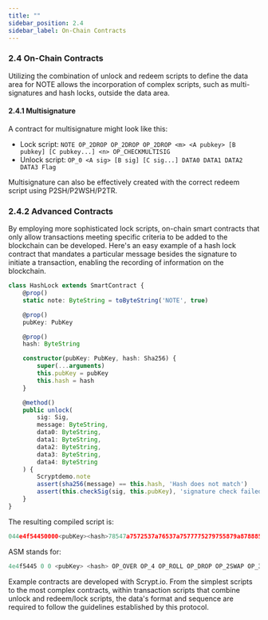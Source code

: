 ```yaml
---
title: ""
sidebar_position: 2.4
sidebar_label: On-Chain Contracts
---
```


### 2.4 On-Chain Contracts

Utilizing the combination of unlock and redeem scripts to define the data area for NOTE allows the incorporation of complex scripts, such as multi-signatures and hash locks, outside the data area.

#### 2.4.1 Multisignature

A contract for multisignature might look like this:

- Lock script: `NOTE OP_2DROP OP_2DROP OP_2DROP <m> <A pubkey> [B pubkey] [C pubkey...] <n> OP_CHECKMULTISIG`
- Unlock script: `OP_0 <A sig> [B sig] [C sig...] DATA0 DATA1 DATA2 DATA3 Flag`

Multisignature can also be effectively created with the correct redeem script using P2SH/P2WSH/P2TR.

### 2.4.2 Advanced Contracts

By employing more sophisticated lock scripts, on-chain smart contracts that only allow transactions meeting specific criteria to be added to the blockchain can be developed. Here's an easy example of a hash lock contract that mandates a particular message besides the signature to initiate a transaction, enabling the recording of information on the blockchain.

```typescript
class HashLock extends SmartContract {
    @prop()
    static note: ByteString = toByteString('NOTE', true)

    @prop()
    pubKey: PubKey

    @prop()
    hash: ByteString

    constructor(pubKey: PubKey, hash: Sha256) {
        super(...arguments)
        this.pubKey = pubKey
        this.hash = hash
    }

    @method()
    public unlock(
        sig: Sig, 
        message: ByteString,
        data0: ByteString,
        data1: ByteString,
        data2: ByteString,
        data3: ByteString,
        data4: ByteString
    ) {
        Scryptdemo.note
        assert(sha256(message) == this.hash, 'Hash does not match')
        assert(this.checkSig(sig, this.pubKey), 'signature check failed')
    }
}
```

The resulting compiled script is:

```typescript
044e4f54450000<pubKey><hash>78547a7572537a76537a7577775279755879a8788859795279ac77777777777777777777
```

ASM stands for:

```typescript
4e4f5445 0 0 <pubKey> <hash> OP_OVER OP_4 OP_ROLL OP_DROP OP_2SWAP OP_3 OP_ROLL OP_DUP OP_3 OP_ROLL OP_DROP OP_NIP OP_NIP OP_2 OP_PICK OP_DROP OP_8 OP_PICK OP_SHA256 OP_OVER OP_EQUALVERIFY OP_9 OP_PICK OP_2 OP_PICK OP_CHECKSIG OP_NIP OP_NIP OP_NIP OP_NIP OP_NIP OP_NIP OP_NIP OP_NIP OP_NIP OP_NIP
```

Example contracts are developed with Scrypt.io. From the simplest scripts to the most complex contracts, within transaction scripts that combine unlock and redeem/lock scripts, the data's format and sequence are required to follow the guidelines established by this protocol.
